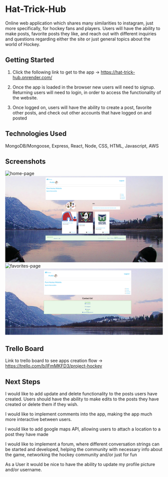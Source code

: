 
# Hat-Trick-Hub

Online web application which shares many similarities to instagram, just more specifically, for hockey fans and players. Users will have the ability to make posts, favorite posts they like, and reach out with different inquiries and questions regarding either the site or just general topics about the world of Hockey.

## Getting Started

1) Click the following link to get to the app -> https://hat-trick-hub.onrender.com/

2) Once the app is loaded in the browser new users will need to signup. Returning users will need to login, in order to access the functionality of the website. 

3) Once logged on, users will have the ability to create a post, favorite other posts, and check out other accounts that have logged on and posted


## Technologies Used 

MongoDB/Mongoose, Express, React, Node, CSS, HTML, Javascript, AWS

## Screenshots

<img src="public/images/HomePage.png" alt="home-page">
<img src="public/images/ProfilePage.png" alt="profile-page">
<img src="public/images/FavoritesPage.png" alt="favorites-page">
<img src="public/images/ContactsPage.png" alt="contacts-page">

## Trello Board

Link to trello board to see apps creation flow -> https://trello.com/b/IFmMKFD3/project-hockey

## Next Steps

I would like to add update and delete functionality to the posts users have created. Users should have the ability to make edits to the posts they have created or delete them if they wish.

I would like to implement comments into the app, making the app much more interactive between users.

I would like to add google maps API, allowing users to attach a location to a post they have made

I would like to implement a forum, where different conversation strings can be started and developed, helping the community with necessary info about the game, networking the hockey community and/or just for fun

As a User it would be nice to have the ability to update my profile picture and/or username.